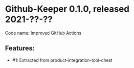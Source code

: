 # Github-Keeper 0.1.0, released 2021-??-??

Code name: Improved GitHub Actions

## Features:

* #1: Extracted from product-integration-tool-chest